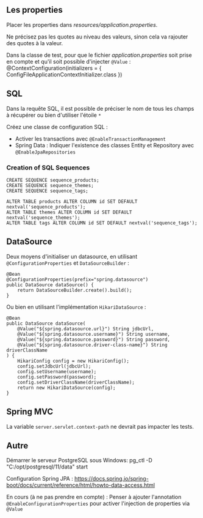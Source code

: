 
## Les properties

Placer les properties dans *resources/application.properties*.

Ne précisez pas les quotes au niveau des valeurs, sinon cela va rajouter des quotes à la valeur.

Dans la classe de test, pour que le fichier *application.properties* soit prise en compte et qu'il soit possible d'injecter `@Value` :
    @ContextConfiguration(initializers = {
            ConfigFileApplicationContextInitializer.class
    })



## SQL

Dans la requête SQL, il est possible de préciser le nom de tous les champs à récupérer ou bien d'utiliser l'étoile `*`

Créez une classe de configuration SQL :
* Activer les transactions avec `@EnableTransactionManagement`
* Spring Data : Indiquer l'existence des classes Entity et Repository avec `@EnableJpaRepositories`

### Creation of SQL Sequences

```
CREATE SEQUENCE sequence_products;
CREATE SEQUENCE sequence_themes;
CREATE SEQUENCE sequence_tags;

ALTER TABLE products ALTER COLUMN id SET DEFAULT nextval('sequence_products');
ALTER TABLE themes ALTER COLUMN id SET DEFAULT nextval('sequence_themes');
ALTER TABLE tags ALTER COLUMN id SET DEFAULT nextval('sequence_tags');
```


## DataSource

Deux moyens d'initialiser un datasource, en utilisant `@ConfigurationProperties` et `DataSourceBuilder` :
```
@Bean
@ConfigurationProperties(prefix="spring.datasource")
public DataSource dataSource() {
    return DataSourceBuilder.create().build();
}
```

Ou bien en utilisant l'implémentation `HikariDataSource` :
```
@Bean
public DataSource dataSource(
    @Value("${spring.datasource.url}") String jdbcUrl,
    @Value("${spring.datasource.username}") String username,
    @Value("${spring.datasource.password}") String password,
    @Value("${spring.datasource.driver-class-name}") String driverClassName
) {
    HikariConfig config = new HikariConfig();
    config.setJdbcUrl(jdbcUrl);
    config.setUsername(username);
    config.setPassword(password);
    config.setDriverClassName(driverClassName);
    return new HikariDataSource(config);
}
```




## Spring MVC

La variable `server.servlet.context-path` ne devrait pas impacter les tests.



## Autre

Démarrer le serveur PostgreSQL sous Windows:
     pg_ctl -D "C:/opt/postgresql/11/data" start

Configuration Spring JPA :
https://docs.spring.io/spring-boot/docs/current/reference/html/howto-data-access.html

En cours (à ne pas prendre en compte) :
Penser à ajouter l'annotation `@EnableConfigurationProperties` pour activer l'injection de properties via `@Value`